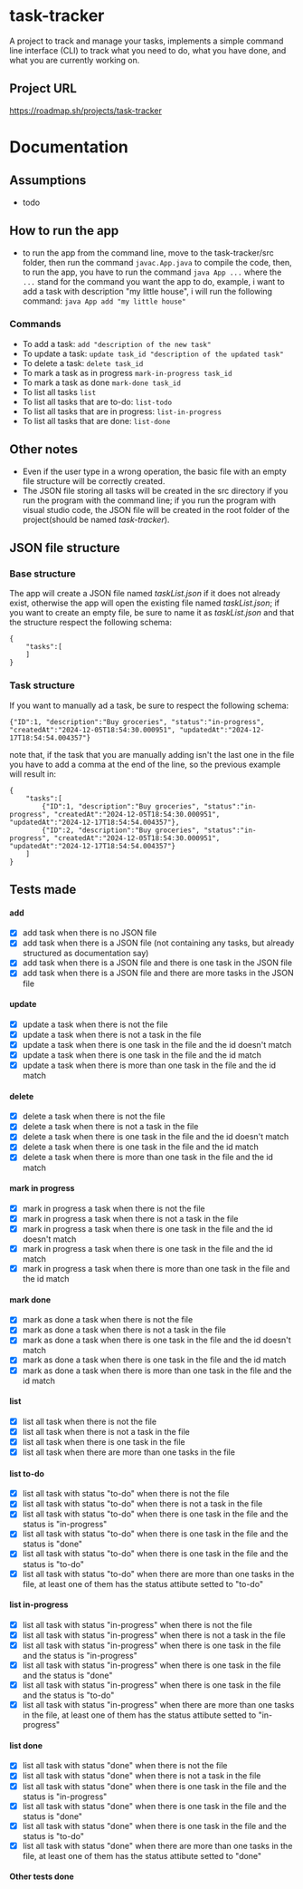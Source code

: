 # task-tracker
A project to track and manage your tasks, implements a simple command line interface (CLI) to track what you need to do, what you have done, and what you are currently working on.

## Project URL
https://roadmap.sh/projects/task-tracker

# Documentation

## Assumptions
- todo
## How to run the app
- to run the app from the command line, move to the task-tracker/src folder, then run the command `javac.App.java` to compile the code, then, to run the app, you have to run the command `java App ...` where the `...` stand for the command you want the app to do, example, i want to add a task with description "my little house", i will run the following command: `java App add "my little house"`
### Commands
- To add a task: `add "description of the new task"`
- To update a task: `update task_id "description of the updated task"`
- To delete a task: `delete task_id`
- To mark a task as in progress `mark-in-progress task_id`
- To mark a task as done `mark-done task_id`
- To list all tasks `list`
- To list all tasks that are to-do: `list-todo`
- To list all tasks that are in progress: `list-in-progress`
- To list all tasks that are done: `list-done`
## Other notes
- Even if the user type in a wrong operation, the basic file with an empty file structure will be correctly created.
- The JSON file storing all tasks will be created in the src directory if you run the program with the command line; if you run the program with visual studio code, the JSON file will be created in the root folder of the project(should be named *task-tracker*).

## JSON file structure
### Base structure
The app will create a JSON file named *taskList.json* if it does not already exist, otherwise the app will open the existing file named *taskList.json*; if you want to create an empty file, be sure to name it as *taskList.json* and that the structure respect the following schema:
```
{
    "tasks":[
    ]
}
```
### Task structure
If you want to manually ad a task, be sure to respect the following schema:
```
{"ID":1, "description":"Buy groceries", "status":"in-progress", "createdAt":"2024-12-05T18:54:30.000951", "updatedAt":"2024-12-17T18:54:54.004357"}
```
note that, if the task that you are manually adding isn't the last one in the file you have to add a comma at the end of the line, so the previous example will result in:
```
{
    "tasks":[
        {"ID":1, "description":"Buy groceries", "status":"in-progress", "createdAt":"2024-12-05T18:54:30.000951", "updatedAt":"2024-12-17T18:54:54.004357"},
        {"ID":2, "description":"Buy groceries", "status":"in-progress", "createdAt":"2024-12-05T18:54:30.000951", "updatedAt":"2024-12-17T18:54:54.004357"}
    ]
}
```
## Tests made
#### add
- [x] add task when there is no JSON file
- [x] add task when there is a JSON file (not containing any tasks, but already structured as documentation say)
- [x] add task when there is a JSON file and there is one task in the JSON file
- [x] add task when there is a JSON file and there are more tasks in the JSON file
#### update
- [x] update a task when there is not the file
- [x] update a task when there is not a task in the file
- [x] update a task when there is one task in the file and the id doesn't match
- [x] update a task when there is one task in the file and the id match
- [x] update a task when there is more than one task in the file and the id match
#### delete
- [x] delete a task when there is not the file
- [x] delete a task when there is not a task in the file
- [x] delete a task when there is one task in the file and the id doesn't match
- [x] delete a task when there is one task in the file and the id match
- [x] delete a task when there is more than one task in the file and the id match
#### mark in progress
- [x] mark in progress a task when there is not the file
- [x] mark in progress a task when there is not a task in the file
- [x] mark in progress a task when there is one task in the file and the id doesn't match
- [x] mark in progress a task when there is one task in the file and the id match
- [x] mark in progress a task when there is more than one task in the file and the id match
#### mark done
- [x] mark as done a task when there is not the file
- [x] mark as done a task when there is not a task in the file
- [x] mark as done a task when there is one task in the file and the id doesn't match
- [x] mark as done a task when there is one task in the file and the id match
- [x] mark as done a task when there is more than one task in the file and the id match
#### list
- [x] list all task when there is not the file
- [x] list all task when there is not a task in the file
- [x] list all task when there is one task in the file
- [x] list all task when there are more than one tasks in the file
#### list to-do
- [x] list all task with status "to-do" when there is not the file
- [x] list all task with status "to-do" when there is not a task in the file
- [x] list all task with status "to-do" when there is one task in the file and the status is "in-progress"
- [x] list all task with status "to-do" when there is one task in the file and the status is "done"
- [x] list all task with status "to-do" when there is one task in the file and the status is "to-do"
- [x] list all task with status "to-do" when there are more than one tasks in the file, at least one of them has the status attibute setted to "to-do"
#### list in-progress
- [x] list all task with status "in-progress" when there is not the file
- [x] list all task with status "in-progress" when there is not a task in the file
- [x] list all task with status "in-progress" when there is one task in the file and the status is "in-progress"
- [x] list all task with status "in-progress" when there is one task in the file and the status is "done"
- [x] list all task with status "in-progress" when there is one task in the file and the status is "to-do"
- [x] list all task with status "in-progress" when there are more than one tasks in the file, at least one of them has the status attibute setted to "in-progress"
#### list done
- [x] list all task with status "done" when there is not the file
- [x] list all task with status "done" when there is not a task in the file
- [x] list all task with status "done" when there is one task in the file and the status is "in-progress"
- [x] list all task with status "done" when there is one task in the file and the status is "done"
- [x] list all task with status "done" when there is one task in the file and the status is "to-do"
- [x] list all task with status "done" when there are more than one tasks in the file, at least one of them has the status attibute setted to "done"
#### Other tests done